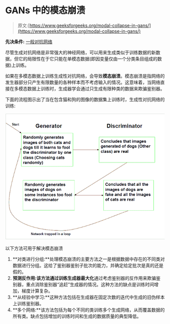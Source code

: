 # GANs 中的模态崩溃

> 原文:[https://www.geeksforgeeks.org/modal-collapse-in-gans/](https://www.geeksforgeeks.org/modal-collapse-in-gans/)

**先决条件:** [一般对抗网络](https://www.geeksforgeeks.org/generative-adversarial-network-gan/)

尽管生成对抗网络是非常强大的神经网络，可以用来生成类似于训练数据的新数据，但它的局限性在于它只能在单模态数据(即因变量仅由一个分类条目组成的数据)上训练。

如果在多模态数据上训练生成性对抗网络，会导致**模态崩溃**。模态崩溃是指网络的发生器部分只产生有限数量的各种样本而不考虑输入的情况。这意味着，当网络直接在多模态数据上训练时，生成器学会通过只生成有限种类的数据来欺骗鉴别器。

下面的流程图示出了当在包含猫和狗的图像的数据集上训练时，生成性对抗网络的训练:

![](img/bb164adfe8b2c6711fd5a112f5837210.png)

以下方法可用于解决模态崩溃

1.  **对类进行分组:**处理模态崩溃的主要方法之一是根据数据中存在的不同类对数据进行分组。这给了鉴别器鉴别子批次的能力，并确定给定批次是真的还是假的。
2.  **预测反作用:**该方法通过训练生成器**最大化**通过考虑鉴别器的反作用来欺骗鉴别器，重点消除鉴别器“追赶”生成器的情况。这种方法的缺点是训练时间增加，梯度计算复杂。
3.  **从经验中学习:**这种方法包括在生成器在固定次数的迭代中生成的旧伪样本上训练鉴别器。
4.  **多个网络:**该方法包括为每个不同的类训练多个生成网络，从而覆盖数据的所有类。缺点包括增加的训练时间和生成的数据质量的典型降低。